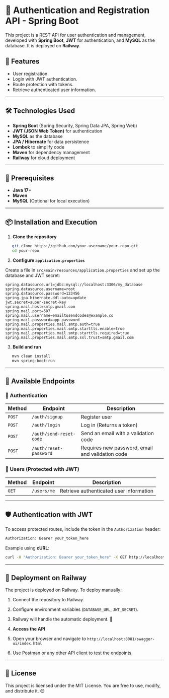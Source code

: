 # 🔐 Authentication and Registration API - Spring Boot

This project is a REST API for user authentication and management, developed with **Spring Boot**, **JWT** for authentication, and **MySQL** as the database. It is deployed on **Railway**.

## 🚀 Features

- User registration.
- Login with JWT authentication.
- Route protection with tokens.
- Retrieve authenticated user information.

---

## 🛠 Technologies Used

- **Spring Boot** (Spring Security, Spring Data JPA, Spring Web)
- **JWT (JSON Web Token)** for authentication
- **MySQL** as the database
- **JPA / Hibernate** for data persistence
- **Lombok** to simplify code
- **Maven** for dependency management
- **Railway** for cloud deployment

---

## 📌 Prerequisites

- **Java 17+**
- **Maven**
- **MySQL** (Optional for local execution)

---

## 📦 Installation and Execution

1. **Clone the repository**
```sh
   git clone https://github.com/your-username/your-repo.git
   cd your-repo
```

2. **Configure `application.properties`**
   
Create a file in `src/main/resources/application.properties` and set up the database and JWT secret:
```properties
spring.datasource.url=jdbc:mysql://localhost:3306/my_database
spring.datasource.username=root
spring.datasource.password=123456
spring.jpa.hibernate.ddl-auto=update
jwt.secret=super-secret-key
spring.mail.host=smtp.gmail.com
spring.mail.port=587
spring.mail.username=emailtosendcodes@example.co
spring.mail.password=app password
spring.mail.properties.mail.smtp.auth=true
spring.mail.properties.mail.smtp.starttls.enable=true
spring.mail.properties.mail.smtp.starttls.required=true
spring.mail.properties.mail.smtp.ssl.trust=smtp.gmail.com
```

3. **Build and run**
```sh
   mvn clean install
   mvn spring-boot:run
```

---

## 🔑 Available Endpoints

### 📌 Authentication
| Method | Endpoint         | Description |
|--------|-----------------|-------------|
| `POST`  | `/auth/signup` | Register user |
| `POST`  | `/auth/login`    | Log in (Returns a token) |
| `POST`  | `/auth/send-reset-code` | Send an email with a validation code |
| `POST`  | `/auth/reset-password`    | Requires new password, email and validation code |


### 📌 Users (Protected with JWT)
| Method | Endpoint         | Description |
|--------|-----------------|-------------|
| `GET`   | `/users/me`  | Retrieve authenticated user information |

---

## 🛡 Authentication with JWT

To access protected routes, include the token in the `Authorization` header:
```sh
Authorization: Bearer your_token_here
```

Example using **cURL**:
```sh
curl -H "Authorization: Bearer your_token_here" -X GET http://localhost:8081/users/me
```

---

## 🚀 Deployment on Railway

The project is deployed on Railway. To deploy manually:
1. Connect the repository to Railway.
2. Configure environment variables (`DATABASE_URL`, `JWT_SECRET`).
3. Railway will handle the automatic deployment. 🚀

4. **Access the API**
1. Open your browser and navigate to `http://localhost:8081/swagger-ui/index.html`
2. Use Postman or any other API client to test the endpoints.

---

## 📝 License

This project is licensed under the MIT License. You are free to use, modify, and distribute it. 😊

